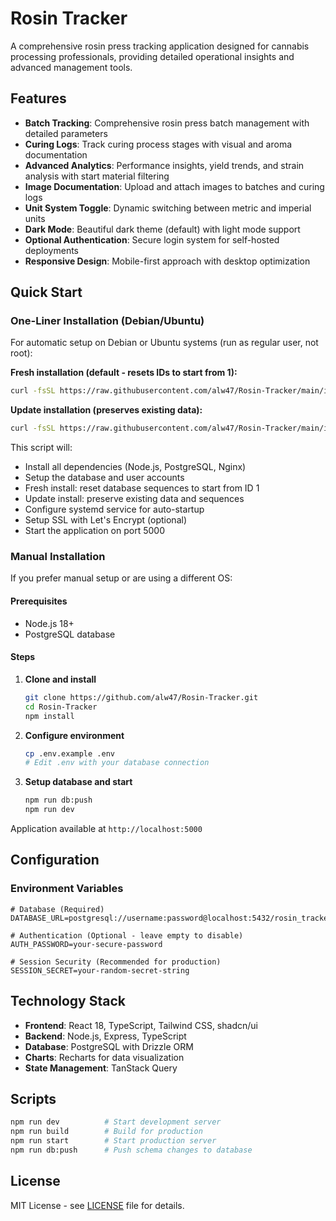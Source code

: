 # Rosin Tracker

A comprehensive rosin press tracking application designed for cannabis processing professionals, providing detailed operational insights and advanced management tools.

## Features

- **Batch Tracking**: Comprehensive rosin press batch management with detailed parameters
- **Curing Logs**: Track curing process stages with visual and aroma documentation  
- **Advanced Analytics**: Performance insights, yield trends, and strain analysis with start material filtering
- **Image Documentation**: Upload and attach images to batches and curing logs
- **Unit System Toggle**: Dynamic switching between metric and imperial units
- **Dark Mode**: Beautiful dark theme (default) with light mode support
- **Optional Authentication**: Secure login system for self-hosted deployments
- **Responsive Design**: Mobile-first approach with desktop optimization

## Quick Start

### One-Liner Installation (Debian/Ubuntu)

For automatic setup on Debian or Ubuntu systems (run as regular user, not root):

**Fresh installation (default - resets IDs to start from 1):**
```bash
curl -fsSL https://raw.githubusercontent.com/alw47/Rosin-Tracker/main/install.sh | bash
```

**Update installation (preserves existing data):**
```bash
curl -fsSL https://raw.githubusercontent.com/alw47/Rosin-Tracker/main/install.sh | bash -s -- --update
```

This script will:
- Install all dependencies (Node.js, PostgreSQL, Nginx)
- Setup the database and user accounts
- Fresh install: reset database sequences to start from ID 1
- Update install: preserve existing data and sequences
- Configure systemd service for auto-startup
- Setup SSL with Let's Encrypt (optional)
- Start the application on port 5000

### Manual Installation

If you prefer manual setup or are using a different OS:

#### Prerequisites
- Node.js 18+
- PostgreSQL database

#### Steps

1. **Clone and install**
   ```bash
   git clone https://github.com/alw47/Rosin-Tracker.git
   cd Rosin-Tracker
   npm install
   ```

2. **Configure environment**
   ```bash
   cp .env.example .env
   # Edit .env with your database connection
   ```

3. **Setup database and start**
   ```bash
   npm run db:push
   npm run dev
   ```

Application available at `http://localhost:5000`

## Configuration

### Environment Variables

```env
# Database (Required)
DATABASE_URL=postgresql://username:password@localhost:5432/rosin_tracker

# Authentication (Optional - leave empty to disable)
AUTH_PASSWORD=your-secure-password

# Session Security (Recommended for production)
SESSION_SECRET=your-random-secret-string
```

## Technology Stack

- **Frontend**: React 18, TypeScript, Tailwind CSS, shadcn/ui
- **Backend**: Node.js, Express, TypeScript
- **Database**: PostgreSQL with Drizzle ORM
- **Charts**: Recharts for data visualization
- **State Management**: TanStack Query

## Scripts

```bash
npm run dev          # Start development server
npm run build        # Build for production  
npm run start        # Start production server
npm run db:push      # Push schema changes to database
```

## License

MIT License - see [LICENSE](LICENSE) file for details.